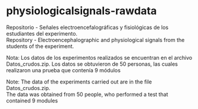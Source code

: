 # physiologicalsignals-rawdata
Repositorio - Señales electroencefalográficas y fisiológicas de los estudiantes del experimento.  
Repository - Electroencephalographic and physiological signals from the students of the experiment.


Nota: Los datos de los experimentos realizados se encuentran en el archivo Datos_crudos.zip.
  Los datos se obtuvieron de 50 personas, las cuales realizaron una prueba que contenía 9 módulos

Note: The data of the experiments carried out are in the file Datos_crudos.zip.  
  The data was obtained from 50 people, who performed a test that contained 9 modules
